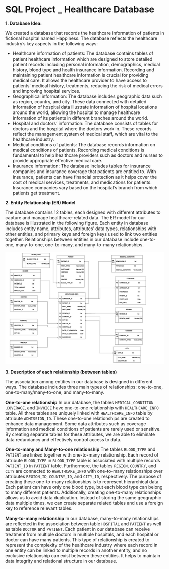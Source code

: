 # SQL Project _ Healthcare Database

**1. Database Idea:**

We created a database that records the healthcare information of patients in fictional hospital named Happiness. The database reflects the healthcare industry’s key aspects in the 
following ways:
- Healthcare information of patients: The database contains tables of patient healthcare information which are designed to store detailed patient records including personal information, demographics, medical history, blood type and health insurance information. Recording and maintaining patient 
healthcare information is crucial for providing medical care. It allows the healthcare provider to 
have access to patients’ medical history, treatments, reducing the risk of medical errors and 
improving hospital services.
- Geographical information: The database includes geographic data such as region, country, and 
city. These data connected with detailed information of hospital data illustrate information of 
hospital locations around the world, allowing the hospital to manage healthcare information of its 
patients in different branches around the world.
- Hospital and doctors’ information: The database consists of tables for doctors and the hospital 
where the doctors work in. These records reflect the management system of medical staff, which 
are vital to the healthcare industry.
- Medical conditions of patients: The database records information on medical conditions of 
patients. Recording medical conditions is fundamental to help healthcare providers such as doctors 
and nurses to provide appropriate effective medical care. 
- Insurance information: The database includes tables for insurance companies and insurance 
coverage that patients are entitled to. With insurance, patients can have financial protection as it 
helps cover the cost of medical services, treatments, and medications for patients. Insurance 
companies vary based on the hospital’s branch from which patients get treatment.

<P style="page-break-before: always">

**2. Entity Relationship (ER) Model**

The database contains 12 tables, each designed with different attributes to capture and manage 
healthcare-related data. The ER model for our database is illustrated in the following figure. Each 
entity in database includes entity name, attributes, attributes’ data types, relationships with other 
entities, and primary keys and foreign keys used to link two entities together. Relationships 
between entities in our database include one-to-one, many-to-one, one-to-many, and many-to-many relationships.

<img src="images/ER_model.jpg" alt="ER_Model" width="1600"/>

<P style="page-break-before: always">

**3. Description of each relationship (between tables)**

The association among entities in our database is designed in different ways. The database includes 
three main types of relationships: one-to-one, one-to-many/many-to-one, and many-to-many.

**One-to-one relationship**
In our database, the tables `MEDICAL_CONDITION` ,`COVERAGE`, and `INVOICE` have 
one-to-one relationship with `HEALTHCARE_INFO` table. All three tables are uniquely linked 
with `HEALTHCARE_INFO` table by attribute `ADMISSION_ID`. These one-to-one 
relationships are created to enhance data management. Some data attributes such as coverage 
information and medical conditions of patients are rarely used or sensitive. By creating separate 
tables for these attributes, we are able to eliminate data redundancy and effectively control access 
to data. 

**One-to-many and Many-to-one relationship**
The tables `BLOOD_TYPE` and `PATIENT` are linked together with one-to-many relationship. 
Each record of attribute `BLOOD_TYPE` in `BLOOD_TYPE` table is associated with multiple 
records `PATIENT_ID` in `PATIENT` table. Furthermore, the tables `REGION`, `COUNTRY`, 
and `CITY` are connected to `HEALTHCARE_INFO` with one-to-many relationships over 
attributes `REGION_ID`, `COUNTRY_ID`, and `CITY_ID`, respectively. The purpose of 
creating these one-to-many relationships is to represent hierarchical data. Each patient can have 
only one blood type, but each blood type can belong to many different patients. Additionally, 
creating one-to-many relationships allows us to avoid data duplication. Instead of storing the same 
geographic data multiple times, we can create separate related tables and use a foreign key to 
reference relevant tables.

**Many-to-many relationship**
In our database, many-to-many relationships are reflected in the association between table 
`HOSPITAL` and `PATIENT` as well as table `DOCTOR` and `PATIENT`. Each patient in our 
database can receive treatment from multiple doctors in multiple hospitals, and each hospital or 
doctor can have many patients. This type of relationship is created to represent the complexity of
the healthcare industry where each record in one entity can be linked to multiple records in another 
entity, and no exclusive relationship can exist between these entities. It helps to maintain data 
integrity and relational structure in our database.

